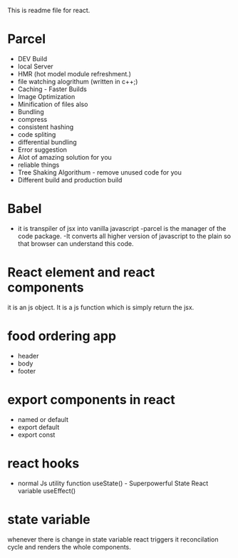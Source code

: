 This is readme file for react.

# Parcel

- DEV Build
- local Server
- HMR (hot model module refreshment.)
- file watching alogrithum (written in c++;)
- Caching - Faster Builds 
- Image Optimization 
- Minification of files also 
- Bundling
- compress
- consistent hashing
- code spliting
- differential bundling
- Error suggestion 
- Alot of amazing solution for you 
- reliable things
- Tree Shaking Algorithum - remove unused code for you 
- Different build and production build


# Babel

- it is transpiler of jsx into vanilla javascript
-parcel is the manager of the code package.
-It converts all higher version of javascript to the plain so that browser can understand this code.


# React element and react components 
it is an js object.
It is a js function which is simply return the jsx.

# food ordering app 
- header
- body 
- footer


# export components in react 

- named or default
- export default <name of variable> 
- export const <variable>


# react hooks 

- normal Js utility function
useState() - Superpowerful State React variable
useEffect()

# state variable 

whenever there is change in state variable react triggers it reconcilation cycle and renders the whole components.


